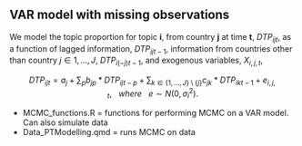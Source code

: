 
## VAR model with missing observations

We model the topic proportion for topic **i**, from country **j** at time **t**, $DTP_{ijt}$, as a function of lagged information, $DTP_{ijt-1}$, information from countries other than country $j\in 1,...,J$, $DTP_{i(-j)t-1}$, and exogenous variables, $X_{i,j,t}$,

<!-- $$DTP_{ijt} = a + b * DTP_{ijt-1} + c * DTP_{i(-j)t-1}   + d * X_{i,j,t} + f * Country \times Month_{j,t} + e$$ -->
$$DTP_{ijt} = a_j + \sum_pb_{jp} * DTP_{ijt-p} + \sum_{k\in \{1,...,J\} \setminus \{j\}}c_{jk} * DTP_{ikt-1}     + e_{i,j,t}, \ \ \ where\ \ \ e\sim N(0,\sigma^2_{i}).\label{eq:dtpijt}$$

- MCMC_functions.R = functions for performing MCMC on a VAR model.  Can also simulate  data
- Data_PTModelling.qmd = runs MCMC on data





